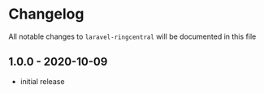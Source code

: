 # Changelog

All notable changes to `laravel-ringcentral` will be documented in this file

## 1.0.0 - 2020-10-09

- initial release
